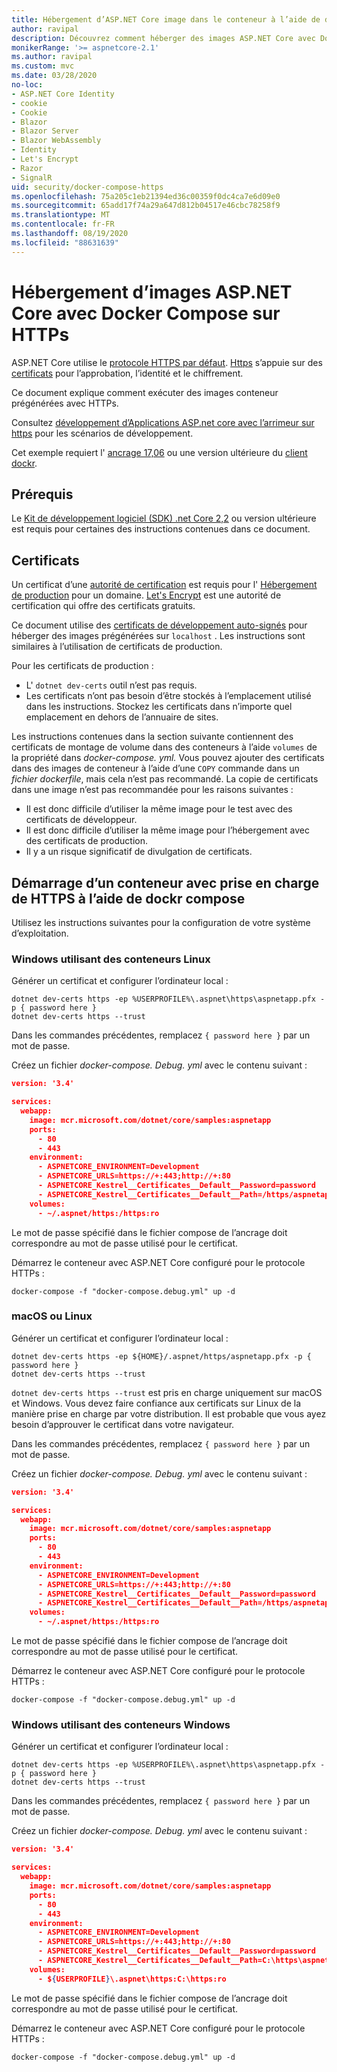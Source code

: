 ```yaml
---
title: Hébergement d’ASP.NET Core image dans le conteneur à l’aide de dockr compose avec HTTPs
author: ravipal
description: Découvrez comment héberger des images ASP.NET Core avec Docker Compose via HTTPs
monikerRange: '>= aspnetcore-2.1'
ms.author: ravipal
ms.custom: mvc
ms.date: 03/28/2020
no-loc:
- ASP.NET Core Identity
- cookie
- Cookie
- Blazor
- Blazor Server
- Blazor WebAssembly
- Identity
- Let's Encrypt
- Razor
- SignalR
uid: security/docker-compose-https
ms.openlocfilehash: 75a205c1eb21394ed36c00359f0dc4ca7e6d09e0
ms.sourcegitcommit: 65add17f74a29a647d812b04517e46cbc78258f9
ms.translationtype: MT
ms.contentlocale: fr-FR
ms.lasthandoff: 08/19/2020
ms.locfileid: "88631639"
---
```

# <a name="hosting-aspnet-core-images-with-docker-compose-over-https"></a>Hébergement d’images ASP.NET Core avec Docker Compose sur HTTPs


ASP.NET Core utilise le [protocole HTTPS par défaut](/aspnet/core/security/enforcing-ssl). [Https](https://en.wikipedia.org/wiki/HTTPS) s’appuie sur des [certificats](https://en.wikipedia.org/wiki/Public_key_certificate) pour l’approbation, l’identité et le chiffrement.

Ce document explique comment exécuter des images conteneur prégénérées avec HTTPs.

Consultez [développement d’Applications ASP.net core avec l’arrimeur sur https](https://github.com/dotnet/dotnet-docker/blob/master/samples/run-aspnetcore-https-development.md) pour les scénarios de développement.

Cet exemple requiert l' [ancrage 17,06](https://docs.docker.com/release-notes/docker-ce) ou une version ultérieure du [client dockr](https://www.docker.com/products/docker).

## <a name="prerequisites"></a>Prérequis

Le [Kit de développement logiciel (SDK) .net Core 2,2](https://dotnet.microsoft.com/download) ou version ultérieure est requis pour certaines des instructions contenues dans ce document.

## <a name="certificates"></a>Certificats

Un certificat d’une [autorité de certification](https://wikipedia.org/wiki/Certificate_authority) est requis pour l' [Hébergement de production](https://blogs.msdn.microsoft.com/webdev/2017/11/29/configuring-https-in-asp-net-core-across-different-platforms/) pour un domaine. [Let's Encrypt](https://letsencrypt.org/) est une autorité de certification qui offre des certificats gratuits.

Ce document utilise des [certificats de développement auto-signés](https://wikipedia.org/wiki/Self-signed_certificate) pour héberger des images prégénérées sur `localhost` . Les instructions sont similaires à l’utilisation de certificats de production.

Pour les certificats de production :

* L' `dotnet dev-certs` outil n’est pas requis.
* Les certificats n’ont pas besoin d’être stockés à l’emplacement utilisé dans les instructions. Stockez les certificats dans n’importe quel emplacement en dehors de l’annuaire de sites.

Les instructions contenues dans la section suivante contiennent des certificats de montage de volume dans des conteneurs à l’aide `volumes` de la propriété dans *docker-compose. yml.* Vous pouvez ajouter des certificats dans des images de conteneur à l’aide d’une `COPY` commande dans un *fichier dockerfile*, mais cela n’est pas recommandé. La copie de certificats dans une image n’est pas recommandée pour les raisons suivantes :

* Il est donc difficile d’utiliser la même image pour le test avec des certificats de développeur.
* Il est donc difficile d’utiliser la même image pour l’hébergement avec des certificats de production.
* Il y a un risque significatif de divulgation de certificats.

## <a name="starting-a-container-with-https-support-using-docker-compose"></a>Démarrage d’un conteneur avec prise en charge de HTTPS à l’aide de dockr compose

Utilisez les instructions suivantes pour la configuration de votre système d’exploitation.

### <a name="windows-using-linux-containers"></a>Windows utilisant des conteneurs Linux

Générer un certificat et configurer l’ordinateur local :

```dotnetcli
dotnet dev-certs https -ep %USERPROFILE%\.aspnet\https\aspnetapp.pfx -p { password here }
dotnet dev-certs https --trust
```

Dans les commandes précédentes, remplacez `{ password here }` par un mot de passe.

Créez un fichier _docker-compose. Debug. yml_ avec le contenu suivant :

```json
version: '3.4'

services:
  webapp:
    image: mcr.microsoft.com/dotnet/core/samples:aspnetapp
    ports:
      - 80
      - 443
    environment:
      - ASPNETCORE_ENVIRONMENT=Development
      - ASPNETCORE_URLS=https://+:443;http://+:80
      - ASPNETCORE_Kestrel__Certificates__Default__Password=password
      - ASPNETCORE_Kestrel__Certificates__Default__Path=/https/aspnetapp.pfx
    volumes:
      - ~/.aspnet/https:/https:ro
```
Le mot de passe spécifié dans le fichier compose de l’ancrage doit correspondre au mot de passe utilisé pour le certificat.

Démarrez le conteneur avec ASP.NET Core configuré pour le protocole HTTPs :

```console
docker-compose -f "docker-compose.debug.yml" up -d
```

### <a name="macos-or-linux"></a>macOS ou Linux

Générer un certificat et configurer l’ordinateur local :

```dotnetcli
dotnet dev-certs https -ep ${HOME}/.aspnet/https/aspnetapp.pfx -p { password here }
dotnet dev-certs https --trust
```

`dotnet dev-certs https --trust` est pris en charge uniquement sur macOS et Windows. Vous devez faire confiance aux certificats sur Linux de la manière prise en charge par votre distribution. Il est probable que vous ayez besoin d’approuver le certificat dans votre navigateur.

Dans les commandes précédentes, remplacez `{ password here }` par un mot de passe.

Créez un fichier _docker-compose. Debug. yml_ avec le contenu suivant :

```json
version: '3.4'

services:
  webapp:
    image: mcr.microsoft.com/dotnet/core/samples:aspnetapp
    ports:
      - 80
      - 443
    environment:
      - ASPNETCORE_ENVIRONMENT=Development
      - ASPNETCORE_URLS=https://+:443;http://+:80
      - ASPNETCORE_Kestrel__Certificates__Default__Password=password
      - ASPNETCORE_Kestrel__Certificates__Default__Path=/https/aspnetapp.pfx
    volumes:
      - ~/.aspnet/https:/https:ro
```
Le mot de passe spécifié dans le fichier compose de l’ancrage doit correspondre au mot de passe utilisé pour le certificat.

Démarrez le conteneur avec ASP.NET Core configuré pour le protocole HTTPs :

```console
docker-compose -f "docker-compose.debug.yml" up -d
```

### <a name="windows-using-windows-containers"></a>Windows utilisant des conteneurs Windows

Générer un certificat et configurer l’ordinateur local :

```dotnetcli
dotnet dev-certs https -ep %USERPROFILE%\.aspnet\https\aspnetapp.pfx -p { password here }
dotnet dev-certs https --trust
```

Dans les commandes précédentes, remplacez `{ password here }` par un mot de passe.

Créez un fichier _docker-compose. Debug. yml_ avec le contenu suivant :

```json
version: '3.4'

services:
  webapp:
    image: mcr.microsoft.com/dotnet/core/samples:aspnetapp
    ports:
      - 80
      - 443
    environment:
      - ASPNETCORE_ENVIRONMENT=Development
      - ASPNETCORE_URLS=https://+:443;http://+:80
      - ASPNETCORE_Kestrel__Certificates__Default__Password=password
      - ASPNETCORE_Kestrel__Certificates__Default__Path=C:\https\aspnetapp.pfx
    volumes:
      - ${USERPROFILE}\.aspnet\https:C:\https:ro
```
Le mot de passe spécifié dans le fichier compose de l’ancrage doit correspondre au mot de passe utilisé pour le certificat.

Démarrez le conteneur avec ASP.NET Core configuré pour le protocole HTTPs :

```console
docker-compose -f "docker-compose.debug.yml" up -d
```
